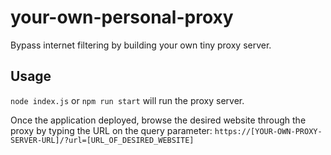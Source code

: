 # your-own-personal-proxy
Bypass internet filtering by building your own tiny proxy server.

## Usage
`node index.js` or `npm run start` will run the proxy server.

Once the application deployed, browse the desired website through the proxy by typing the URL on the query parameter:
`https://[YOUR-OWN-PROXY-SERVER-URL]/?url=[URL_OF_DESIRED_WEBSITE]`
